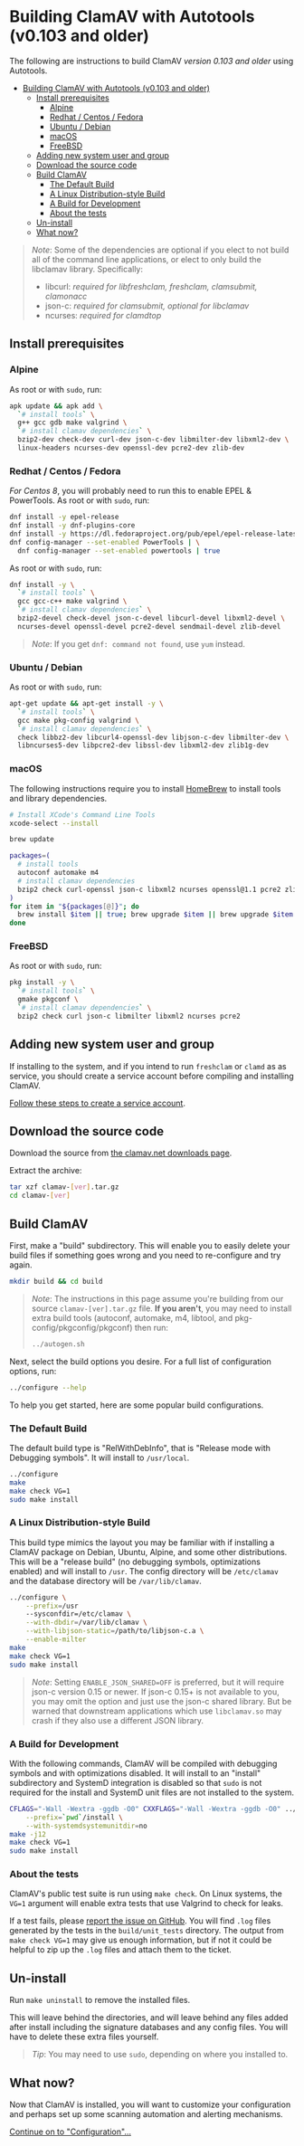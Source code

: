 # Building ClamAV with Autotools (v0.103 and older)

The following are instructions to build ClamAV *version 0.103 and older* using Autotools.

- [Building ClamAV with Autotools (v0.103 and older)](#building-clamav-with-autotools-v0103-and-older)
  - [Install prerequisites](#install-prerequisites)
    - [Alpine](#alpine)
    - [Redhat / Centos / Fedora](#redhat--centos--fedora)
    - [Ubuntu / Debian](#ubuntu--debian)
    - [macOS](#macos)
    - [FreeBSD](#freebsd)
  - [Adding new system user and group](#adding-new-system-user-and-group)
  - [Download the source code](#download-the-source-code)
  - [Build ClamAV](#build-clamav)
    - [The Default Build](#the-default-build)
    - [A Linux Distribution-style Build](#a-linux-distribution-style-build)
    - [A Build for Development](#a-build-for-development)
    - [About the tests](#about-the-tests)
  - [Un-install](#un-install)
  - [What now?](#what-now)

> _Note_: Some of the dependencies are optional if you elect to not build all of the command line applications, or elect to only build the libclamav library. Specifically:
>
> - libcurl:  _required for libfreshclam, freshclam, clamsubmit, clamonacc_
> - json-c: _required for clamsubmit, optional for libclamav_
> - ncurses:  _required for clamdtop_

## Install prerequisites

### Alpine

As root or with `sudo`, run:
```sh
apk update && apk add \
  `# install tools` \
  g++ gcc gdb make valgrind \
  `# install clamav dependencies` \
  bzip2-dev check-dev curl-dev json-c-dev libmilter-dev libxml2-dev \
  linux-headers ncurses-dev openssl-dev pcre2-dev zlib-dev
```

### Redhat / Centos / Fedora

*For Centos 8*, you will probably need to run this to enable EPEL & PowerTools.
As root or with `sudo`, run:
```sh
dnf install -y epel-release
dnf install -y dnf-plugins-core
dnf install -y https://dl.fedoraproject.org/pub/epel/epel-release-latest-8.noarch.rpm
dnf config-manager --set-enabled PowerTools | \
  dnf config-manager --set-enabled powertools | true
```

As root or with `sudo`, run:
```sh
dnf install -y \
  `# install tools` \
  gcc gcc-c++ make valgrind \
  `# install clamav dependencies` \
  bzip2-devel check-devel json-c-devel libcurl-devel libxml2-devel \
  ncurses-devel openssl-devel pcre2-devel sendmail-devel zlib-devel
```

> _Note_: If you get `dnf: command not found`, use `yum` instead.

### Ubuntu / Debian

As root or with `sudo`, run:
```sh
apt-get update && apt-get install -y \
  `# install tools` \
  gcc make pkg-config valgrind \
  `# install clamav dependencies` \
  check libbz2-dev libcurl4-openssl-dev libjson-c-dev libmilter-dev \
  libncurses5-dev libpcre2-dev libssl-dev libxml2-dev zlib1g-dev
```

### macOS

The following instructions require you to install [HomeBrew](https://brew.sh/) to install tools and library dependencies.

```sh
# Install XCode's Command Line Tools
xcode-select --install

brew update

packages=(
  # install tools
  autoconf automake m4
  # install clamav dependencies
  bzip2 check curl-openssl json-c libxml2 ncurses openssl@1.1 pcre2 zlib
)
for item in "${packages[@]}"; do
  brew install $item || true; brew upgrade $item || brew upgrade $item
done
```

### FreeBSD

As root or with `sudo`, run:
```sh
pkg install -y \
  `# install tools` \
  gmake pkgconf \
  `# install clamav dependencies` \
  bzip2 check curl json-c libmilter libxml2 ncurses pcre2
```

## Adding new system user and group

If installing to the system, and if you intend to run `freshclam` or `clamd` as as service, you should create a service account before compiling and installing ClamAV.

[Follow these steps to create a service account](Add-clamav-user.md).

## Download the source code

Download the source from [the clamav.net downloads page](https://www.clamav.net/downloads).

Extract the archive:
```bash
tar xzf clamav-[ver].tar.gz
cd clamav-[ver]
```

## Build ClamAV

First, make a "build" subdirectory. This will enable you to easily delete your build files if something goes wrong and you need to re-configure and try again.

```bash
mkdir build && cd build
```

> _Note_: The instructions in this page assume you're building from our source `clamav-[ver].tar.gz` file. **If you aren't**, you may need to install extra build tools (autoconf, automake, m4, libtool, and pkg-config/pkgconfig/pkgconf) then run:
> ```bash
> ../autogen.sh
> ```

Next, select the build options you desire. For a full list of configuration options, run:
```bash
../configure --help
```

To help you get started, here are some popular build configurations.

### The Default Build

The default build type is "RelWithDebInfo", that is "Release mode with Debugging symbols". It will install to `/usr/local`.

```bash
../configure
make
make check VG=1
sudo make install
```

### A Linux Distribution-style Build

This build type mimics the layout you may be familiar with if installing a ClamAV package on Debian, Ubuntu, Alpine, and some other distributions. This will be a "release build" (no debugging symbols, optimizations enabled) and will install to `/usr`. The config directory will be `/etc/clamav` and the database directory will be `/var/lib/clamav`.

```bash
../configure \
    --prefix=/usr
    --sysconfdir=/etc/clamav \
    --with-dbdir=/var/lib/clamav \
    --with-libjson-static=/path/to/libjson-c.a \
    --enable-milter
make
make check VG=1
sudo make install
```

> _Note_: Setting `ENABLE_JSON_SHARED=OFF` is preferred, but it will require json-c version 0.15 or newer. If json-c 0.15+ is not available to you, you may omit the option and just use the json-c shared library. But be warned that downstream applications which use `libclamav.so` may crash if they also use a different JSON library.

### A Build for Development

With the following commands, ClamAV will be compiled with debugging symbols and with optimizations disabled. It will install to an "install" subdirectory and SystemD integration is disabled so that `sudo` is not required for the install and SystemD unit files are not installed to the system.

```bash
CFLAGS="-Wall -Wextra -ggdb -O0" CXXFLAGS="-Wall -Wextra -ggdb -O0" ../configure \
    --prefix=`pwd`/install \
    --with-systemdsystemunitdir=no
make -j12
make check VG=1
sudo make install
```

### About the tests

ClamAV's public test suite is run using `make check`. On Linux systems, the `VG=1` argument will enable extra tests that use Valgrind to check for leaks.

If a test fails, please [report the issue on GitHub](https://github.com/Cisco-Talos/clamav/issues). You will find `.log` files generated by the tests in the `build/unit_tests` directory. The output from `make check VG=1` may give us enough information, but if not it could be helpful to zip up the `.log` files and attach them to the ticket.

## Un-install

Run `make uninstall` to remove the installed files.

This will leave behind the directories, and will leave behind any files added after install including the signature databases and any config files. You will have to delete these extra files yourself.

> _Tip_: You may need to use `sudo`, depending on where you installed to.

## What now?

Now that ClamAV is installed, you will want to customize your configuration and perhaps set up some scanning automation and alerting mechanisms.

[Continue on to "Configuration"...](../Usage/Configuration.md)

